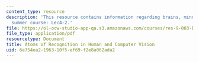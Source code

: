 ```yaml
---
content_type: resource
description: 'This resource contains information regarding brains, minds and machines
  summer course: Lec4-2.'
file: https://ol-ocw-studio-app-qa.s3.amazonaws.com/courses/res-9-003-brains-minds-and-machines-summer-course-summer-2015/6e754ea2196310f5ef69f2e8a062ada2_MITRES_9_003SUM15_Lec4-2.pdf
file_type: application/pdf
resourcetype: Document
title: Atoms of Recognition in Human and Computer Vision
uid: 6e754ea2-1963-10f5-ef69-f2e8a062ada2
---
```

